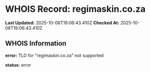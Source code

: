 # WHOIS Record: regimaskin.co.za

**Last Updated:** 2025-10-08T16:06:43.410Z
**Checked At:** 2025-10-08T16:06:43.410Z

## WHOIS Information

**error:** TLD for "regimaskin.co.za" not supported

**status:** error

